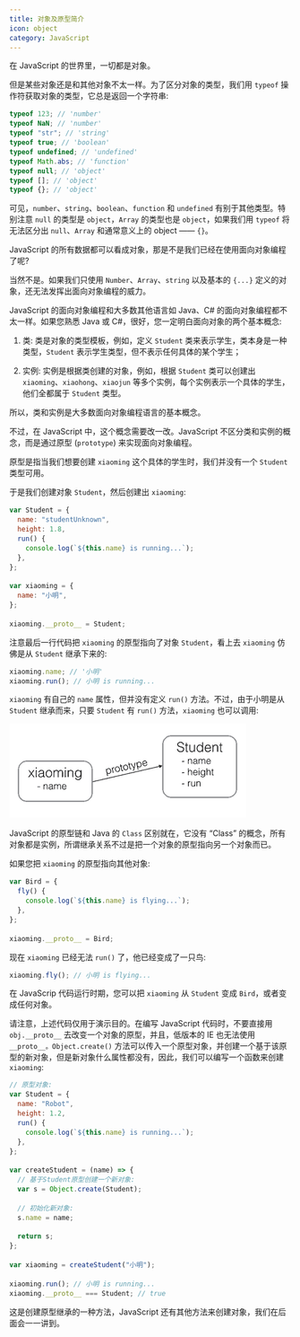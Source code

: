 ```yaml
---
title: 对象及原型简介
icon: object
category: JavaScript
---
```


在 JavaScript 的世界里，一切都是对象。

<!-- more -->

但是某些对象还是和其他对象不太一样。为了区分对象的类型，我们用 `typeof` 操作符获取对象的类型，它总是返回一个字符串:

```js
typeof 123; // 'number'
typeof NaN; // 'number'
typeof "str"; // 'string'
typeof true; // 'boolean'
typeof undefined; // 'undefined'
typeof Math.abs; // 'function'
typeof null; // 'object'
typeof []; // 'object'
typeof {}; // 'object'
```

可见，`number`、`string`、`boolean`、`function` 和 `undefined` 有别于其他类型。特别注意 `null` 的类型是 `object`，`Array` 的类型也是 `object`，如果我们用 `typeof` 将无法区分出 `null`、`Array` 和通常意义上的 object —— `{}`。

JavaScript 的所有数据都可以看成对象，那是不是我们已经在使用面向对象编程了呢?

当然不是。如果我们只使用 `Number`、`Array`、`string` 以及基本的 `{...}` 定义的对象，还无法发挥出面向对象编程的威力。

JavaScript 的面向对象编程和大多数其他语言如 Java、C# 的面向对象编程都不太一样。如果您熟悉 Java 或 C#，很好，您一定明白面向对象的两个基本概念:

1. 类: 类是对象的类型模板，例如，定义 `Student` 类来表示学生，类本身是一种类型，`Student` 表示学生类型，但不表示任何具体的某个学生；

1. 实例: 实例是根据类创建的对象，例如，根据 `Student` 类可以创建出 `xiaoming`、`xiaohong`、`xiaojun` 等多个实例，每个实例表示一个具体的学生，他们全都属于 `Student` 类型。

所以，类和实例是大多数面向对象编程语言的基本概念。

不过，在 JavaScript 中，这个概念需要改一改。JavaScript 不区分类和实例的概念，而是通过原型 (`prototype`) 来实现面向对象编程。

原型是指当我们想要创建 `xiaoming` 这个具体的学生时，我们并没有一个 `Student` 类型可用。

于是我们创建对象 `Student`，然后创建出 `xiaoming`:

```js
var Student = {
  name: "studentUnknown",
  height: 1.8,
  run() {
    console.log(`${this.name} is running...`);
  },
};

var xiaoming = {
  name: "小明",
};

xiaoming.__proto__ = Student;
```

注意最后一行代码把 `xiaoming` 的原型指向了对象 `Student`，看上去 `xiaoming` 仿佛是从 `Student` 继承下来的:

```js
xiaoming.name; // '小明'
xiaoming.run(); // 小明 is running...
```

`xiaoming` 有自己的 `name` 属性，但并没有定义 `run()` 方法。不过，由于小明是从 `Student` 继承而来，只要 `Student` 有 `run()` 方法，`xiaoming` 也可以调用:

![xiaoming-prototype](../assets/xiaoming-prototype.png)

JavaScript 的原型链和 Java 的 `Class` 区别就在，它没有 “Class” 的概念，所有对象都是实例，所谓继承关系不过是把一个对象的原型指向另一个对象而已。

如果您把 `xiaoming` 的原型指向其他对象:

```js
var Bird = {
  fly() {
    console.log(`${this.name} is flying...`);
  },
};

xiaoming.__proto__ = Bird;
```

现在 `xiaoming` 已经无法 `run()` 了，他已经变成了一只鸟:

```js
xiaoming.fly(); // 小明 is flying...
```

在 JavaScrip 代码运行时期，您可以把 `xiaoming` 从 `Student` 变成 `Bird`，或者变成任何对象。

请注意，上述代码仅用于演示目的。在编写 JavaScript 代码时，不要直接用 `obj.__proto__` 去改变一个对象的原型，并且，低版本的 IE 也无法使用 `__proto__。Object.create()` 方法可以传入一个原型对象，并创建一个基于该原型的新对象，但是新对象什么属性都没有，因此，我们可以编写一个函数来创建 `xiaoming`:

```js
// 原型对象:
var Student = {
  name: "Robot",
  height: 1.2,
  run() {
    console.log(`${this.name} is running...`);
  },
};

var createStudent = (name) => {
  // 基于Student原型创建一个新对象:
  var s = Object.create(Student);

  // 初始化新对象:
  s.name = name;

  return s;
};

var xiaoming = createStudent("小明");

xiaoming.run(); // 小明 is running...
xiaoming.__proto__ === Student; // true
```

这是创建原型继承的一种方法，JavaScript 还有其他方法来创建对象，我们在后面会一一讲到。
